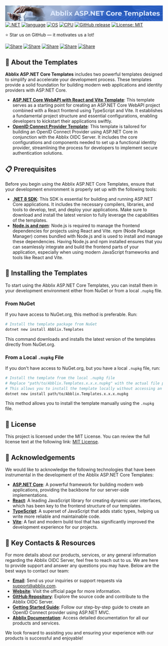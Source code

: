 [![Abblix Templates](https://raw.githubusercontent.com/Abblix/Templates/master/Nuget/templates-github-banner.jpg)](https://github.com/Abblix/Templates)
[![.NET](https://img.shields.io/badge/.NET-6.0%2C%207.0%2C%208.0-512BD4)](#)
[![language](https://img.shields.io/badge/language-C%23-239120)](https://learn.microsoft.com/ru-ru/dotnet/csharp/tour-of-csharp/overview)
[![OS](https://img.shields.io/badge/OS-linux%2C%20windows%2C%20macOS-0078D4)](#)
[![CPU](https://img.shields.io/badge/CPU-x86%2C%20x64%2C%20ARM%2C%20ARM64-FF8C00)](#)
[![GitHub release](https://img.shields.io/github/v/release/Abblix/Templates)](#)
[![License: MIT](https://img.shields.io/badge/License-MIT-blue.svg)](https://opensource.org/licenses/MIT)

⭐ Star us on GitHub — it motivates us a lot!

[![Share](https://img.shields.io/badge/share-000000?logo=x&logoColor=white)](https://x.com/intent/tweet?text=Check%20out%20this%20project%20on%20GitHub:%20https://github.com/Abblix/Templates%20%23ASPNetCore%20%23Templates%20%23DotNet)
[![Share](https://img.shields.io/badge/share-1877F2?logo=facebook&logoColor=white)](https://www.facebook.com/sharer/sharer.php?u=https://github.com/Abblix/Templates)
[![Share](https://img.shields.io/badge/share-0A66C2?logo=linkedin&logoColor=white)](https://www.linkedin.com/sharing/share-offsite/?url=https://github.com/Abblix/Templates)
[![Share](https://img.shields.io/badge/share-FF4500?logo=reddit&logoColor=white)](https://www.reddit.com/submit?title=Check%20out%20this%20project%20on%20GitHub:%20https://github.com/Abblix/Templates)
[![Share](https://img.shields.io/badge/share-0088CC?logo=telegram&logoColor=white)](https://t.me/share/url?url=https://github.com/Abblix/Templates&text=Check%20out%20this%20project%20on%20GitHub)

## 🚀 About the Templates

**Abblix ASP.NET Core Templates** includes two powerful templates designed to simplify and accelerate your development process. These templates provide a solid foundation for building modern web applications and identity providers with ASP.NET Core.

- **[ASP.NET Core WebAPI with React and Vite Template](https://github.com/Abblix/Templates/blob/master/ReactTemplate/README.md)**:
This template serves as a starting point for creating an ASP.NET Core WebAPI project combined with a React frontend using TypeScript and Vite. It establishes a fundamental project structure and essential configurations, enabling developers to kickstart their applications swiftly.
- **[OpenID Connect Provider Template](https://github.com/Abblix/Templates/blob/master/OpenIDProviderTemplate/README.md)**:
This template is tailored for building an OpenID Connect Provider using ASP.NET Core in conjunction with the Abblix OIDC Server. It includes the core configurations and components needed to set up a functional identity provider, streamlining the process for developers to implement secure authentication solutions.

## 📋 Prerequisites

Before you begin using the Abblix ASP.NET Core Templates, ensure that your development environment is properly set up with the following tools:

- **[.NET 8 SDK](https://dotnet.microsoft.com/download/dotnet/8.0)**: This SDK is essential for building and running ASP.NET Core applications. It includes the necessary compilers, libraries, and tools to develop, test, and deploy your applications. Make sure to download and install the latest version to fully leverage the capabilities of the templates.
- **[Node.js and npm](https://nodejs.org/)**: Node.js is required to manage the frontend dependencies for projects using React and Vite. npm (Node Package Manager) comes bundled with Node.js and is used to install and manage these dependencies. Having Node.js and npm installed ensures that you can seamlessly integrate and build the frontend parts of your application, especially when using modern JavaScript frameworks and tools like React and Vite.

## 📝 Installing the Templates

To start using the Abblix ASP.NET Core Templates, you can install them in your development environment either from NuGet or from a local `.nupkg` file.

### From NuGet

If you have access to NuGet.org, this method is preferable. Run:

```bash
# Install the template package from NuGet
dotnet new install Abblix.Templates
```

This command downloads and installs the latest version of the templates directly from NuGet.org.

### From a Local `.nupkg` File

If you don't have access to NuGet.org, but you have a local `.nupkg` file, run:

```bash
# Install the template from the local .nupkg file
# Replace "path/to/Abblix.Templates.x.x.x.nupkg" with the actual file path
# This allows you to install the template locally without accessing an online repository
dotnet new install path/to/Abblix.Templates.x.x.x.nupkg
```

This method allows you to install the template manually using the `.nupkg` file.

## 📃 License

This project is licensed under the MIT License. You can review the full license text at the following link: [MIT License](https://opensource.org/licenses/MIT).

## 🙏 Acknowledgements

We would like to acknowledge the following technologies that have been instrumental in the development of the Abblix ASP.NET Core Templates:

- **[ASP.NET Core](https://docs.microsoft.com/aspnet/core)**: A powerful framework for building modern web applications, providing the backbone for our server-side implementations.
- **[React](https://reactjs.org/)**: A leading JavaScript library for creating dynamic user interfaces, which has been key to the frontend structure of our templates.
- **[TypeScript](https://www.typescriptlang.org/)**: A superset of JavaScript that adds static types, helping us write more reliable and maintainable code.
- **[Vite](https://vitejs.dev/)**: A fast and modern build tool that has significantly improved the development experience for our projects.

## 🔗 Key Contacts & Resources

For more details about our products, services, or any general information regarding the Abblix OIDC Server, feel free to reach out to us. We are here to provide support and answer any questions you may have. Below are the best ways to contact our team:

- **[Email](mailto:support@abblix.com)**: Send us your inquiries or support requests via support@abblix.com.
- **[Website](https://www.abblix.com/abblix-oidc-server)**: Visit the official page for more information.
- **[GitHub Repository](https://github.com/Abblix/Oidc.Server)**: Explore the source code and contribute to the Abblix OIDC Server.
- **[Getting Started Guide](https://github.com/Abblix/Oidc.Server.GettingStarted)**: Follow our step-by-step guide to create an OpenID Connect provider using ASP.NET MVC.
- **[Abblix Documentation](https://docs.abblix.com/docs)**: Access detailed documentation for all our products and services.

We look forward to assisting you and ensuring your experience with our products is successful and enjoyable!

